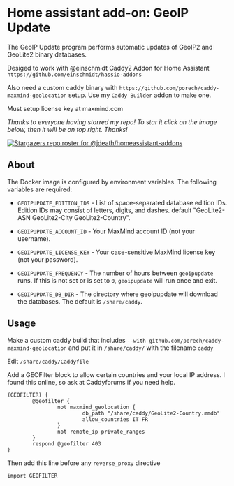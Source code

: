 # Home assistant add-on: GeoIP Update

The GeoIP Update program performs automatic updates of GeoIP2 and GeoLite2 binary databases.

Desiged to work with @einschmidt Caddy2 Addon for Home Assistant `https://github.com/einschmidt/hassio-addons`

Also need a custom caddy binary with `https://github.com/porech/caddy-maxmind-geolocation` setup. Use my `Caddy Builder` addon to make one.

Must setup license key at maxmind.com

_Thanks to everyone having starred my repo! To star it click on the image below, then it will be on top right. Thanks!_

[![Stargazers repo roster for @jdeath/homeassistant-addons](https://reporoster.com/stars/jdeath/homeassistant-addons)](https://github.com/jdeath/homeassistant-addons/stargazers)

## About

The Docker image is configured by environment variables. The following
variables are required:

* `GEOIPUPDATE_EDITION_IDS` - List of space-separated database edition IDs.
  Edition IDs may consist of letters, digits, and dashes. default "GeoLite2-ASN GeoLite2-City GeoLite2-Country".

* `GEOIPUPDATE_ACCOUNT_ID` - Your MaxMind account ID (not your username).

* `GEOIPUPDATE_LICENSE_KEY` - Your case-sensitive MaxMind license key (not your password).

* `GEOIPUPDATE_FREQUENCY` - The number of hours between `geoipupdate` runs.
  If this is not set or is set to `0`, `geoipupdate` will run once and exit.

* `GEOIPUPDATE_DB_DIR` - The directory where geoipupdate will download the
  databases. The default is `/share/caddy`.
  
[repository]: https://github.com/jdeath/homeassistant-addons

## Usage
Make a custom caddy build that includes `--with github.com/porech/caddy-maxmind-geolocation` and put it in `/share/caddy/` with the filename `caddy`

Edit `/share/caddy/Caddyfile`

Add a GEOFilter block to allow certain countries and your local IP address. I found this online, so ask at Caddyforums if you need help.

```
(GEOFILTER) {
        @geofilter {
                not maxmind_geolocation {
                        db_path "/share/caddy/GeoLite2-Country.mmdb"
                        allow_countries IT FR
                }
                not remote_ip private_ranges
        }
        respond @geofilter 403
}
```

Then add this line before any `reverse_proxy` directive
```
import GEOFILTER
```
